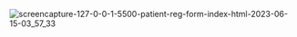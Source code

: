 
![screencapture-127-0-0-1-5500-patient-reg-form-index-html-2023-06-15-03_57_33](https://github.com/sakshiy2000/patitent-registration-form/assets/127825022/568ca132-2f35-47c4-8bb3-a1ad5906b7ff)
